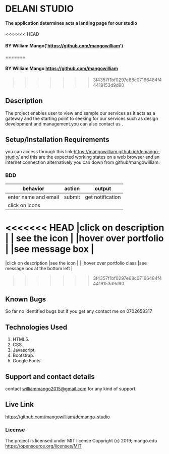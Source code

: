# DELANI STUDIO
#### The application  determines acts a landing page for our studio
<<<<<<< HEAD
#### BY William Mango('https://github.com/mangowilliam')
=======
#### BY William Mango https://github.com/mangowilliam
>>>>>>> 3f4357f1bf0297e68c07166484f44419153d9d90
## Description
The project enables user to view  and sample our services as it acts as a gateway and the starting point to seeking for our services such as design development and management.you can also contact us .
## Setup/Installation Requirements
you can access through this link;https://mangowilliam.github.io/demango-studio/
and this are the expected working states on a web browser and an internet connection
alternatively you can down from github/mangowilliam.
### BDD
|behavior                    |action       |output|
|----------------------------|-------------|----------------------------|
|enter name and email	       |submit       |get notification            |
| click on icons	           |             |  |read description         |
<<<<<<< HEAD
|click on description	       |             |     see the icon           |
|hover over portfolio        |             |see message box             |
=======
|click on description	       |see the icon |                            |
|hover over portfolio class  |see message box     at the bottom left    |
>>>>>>> 3f4357f1bf0297e68c07166484f44419153d9d90
## Known Bugs
So far no identified bugs but if you get any contact me on 0702658317
## Technologies Used
  1. HTML5.
  2. CSS.
  3. Javascript.
  4. Bootstrap.
  5. Google Fonts.
## Support and contact details
contact williammango2015@gmail.com for any kind of support.
## Live Link

https://github.com/mangowilliam/demango-studio

### License
The project is licensed under MIT license
Copyright (c) 2019; mango.edu  https://opensource.org/licenses/MIT
